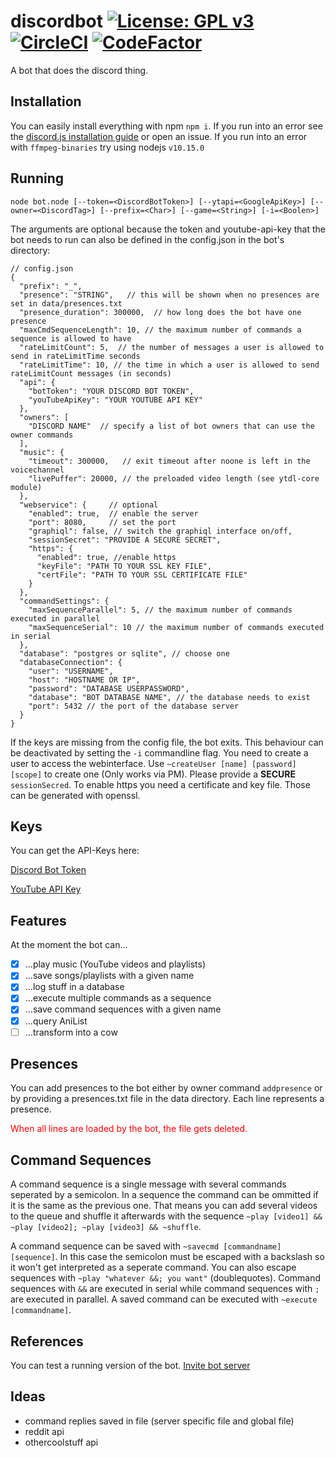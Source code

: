 discordbot [![License: GPL v3](https://img.shields.io/badge/License-GPL%20v3-blue.svg?style=flat-square)](https://www.gnu.org/licenses/gpl-3.0) [![CircleCI](https://circleci.com/gh/Trivernis/discordbot.js.svg?style=shield)](https://circleci.com/gh/Trivernis/discordbot.js) [![CodeFactor](https://www.codefactor.io/repository/github/trivernis/discordbot.js/badge)](https://www.codefactor.io/repository/github/trivernis/discordbot.js) 
===

A bot that does the discord thing.

Installation
---

You can easily install everything with npm `npm i`. If you run into an error see the [discord.js installation guide](https://github.com/discordjs/discord.js#installation) or open an issue. If you run into an error with `ffmpeg-binaries` try using nodejs `v10.15.0`

Running
---

`node bot.node [--token=<DiscordBotToken>] [--ytapi=<GoogleApiKey>] [--owner=<DiscordTag>] [--prefix=<Char>] [--game=<String>] [-i=<Boolen>]`

The arguments are optional because the token and youtube-api-key that the bot needs to run can also be defined in the config.json in the bot's directory:
```json5
// config.json
{
  "prefix": "_",
  "presence": "STRING",   // this will be shown when no presences are set in data/presences.txt
  "presence_duration": 300000,  // how long does the bot have one presence
  "maxCmdSequenceLength": 10, // the maximum number of commands a sequence is allowed to have
  "rateLimitCount": 5,  // the number of messages a user is allowed to send in rateLimitTime seconds
  "rateLimitTime": 10, // the time in which a user is allowed to send rateLimitCount messages (in seconds)
  "api": {
    "botToken": "YOUR DISCORD BOT TOKEN",   
    "youTubeApiKey": "YOUR YOUTUBE API KEY"
  },
  "owners": [
    "DISCORD NAME"  // specify a list of bot owners that can use the owner commands
  ],
  "music": {
    "timeout": 300000,   // exit timeout after noone is left in the voicechannel
    "livePuffer": 20000, // the preloaded video length (see ytdl-core module)
  },
  "webservice": {     // optional
    "enabled": true,  // enable the server
    "port": 8080,     // set the port
    "graphiql": false, // switch the graphiql interface on/off,
    "sessionSecret": "PROVIDE A SECURE SECRET",
    "https": {
      "enabled": true, //enable https
      "keyFile": "PATH TO YOUR SSL KEY FILE",
      "certFile": "PATH TO YOUR SSL CERTIFICATE FILE"
    }
  },
  "commandSettings": {
    "maxSequenceParallel": 5, // the maximum number of commands executed in parallel
    "maxSequenceSerial": 10 // the maximum number of commands executed in serial
  },
  "database": "postgres or sqlite", // choose one
  "databaseConnection": {
    "user": "USERNAME",
    "host": "HOSTNAME OR IP",
    "password": "DATABASE USERPASSWORD",
    "database": "BOT DATABASE NAME", // the database needs to exist
    "port": 5432 // the port of the database server
  }
}
```

If the keys are missing from the config file, the bot exits. This behaviour can be deactivated by setting the `-i` commandline flag.
You need to create a user to access the webinterface. Use `~createUser [name] [password] [scope]` to create one (Only works via PM).
Please provide a **SECURE** `sessionSecred`.
To enable https you need a certificate and key file. Those can be generated with openssl.

Keys
---

You can get the API-Keys here:

[Discord Bot Token](https://discordapp.com/developers)

[YouTube API Key](https://console.developers.google.com)

Features
---

At the moment the bot can...
- [x] ...play music (YouTube videos and playlists)
- [x] ...save songs/playlists with a given name
- [x] ...log stuff in a database
- [x] ...execute multiple commands as a sequence
- [x] ...save command sequences with a given name
- [x] ...query AniList
- [ ] ...transform into a cow

Presences
---

You can add presences to the bot either by owner command `addpresence` or by providing a presences.txt file in the data directory. Each line represents a presence. <p style='color: f00'> When all lines are loaded by the bot, the file gets deleted.</p>

Command Sequences
---

A command sequence is a single message with several commands seperated by a semicolon.
 In a sequence the command can be ommitted if it is the same as the previous one.
 That means you can add several videos to the queue and shuffle it afterwards with the sequence
 `~play [video1] && ~play [video2]; ~play [video3] && ~shuffle`.
 
 A command sequence can be saved with `~savecmd [commandname] [sequence]`. 
 In this case the semicolon must be escaped with a backslash so it won't get interpreted as a seperate command. You can also escape sequences with `~play "whatever &&; you want"` (doublequotes). Command sequences with `&&` are executed in serial while command sequences with `;` are executed in parallel.
 A saved command can be executed with `~execute [commandname]`.

References
---

You can test a running version of the bot. [Invite bot server](https://discordapp.com/oauth2/authorize?client_id=374703138575351809&scope=bot&permissions=1983380544)

Ideas
---
- command replies saved in file (server specific file and global file)
- reddit api
- othercoolstuff api
